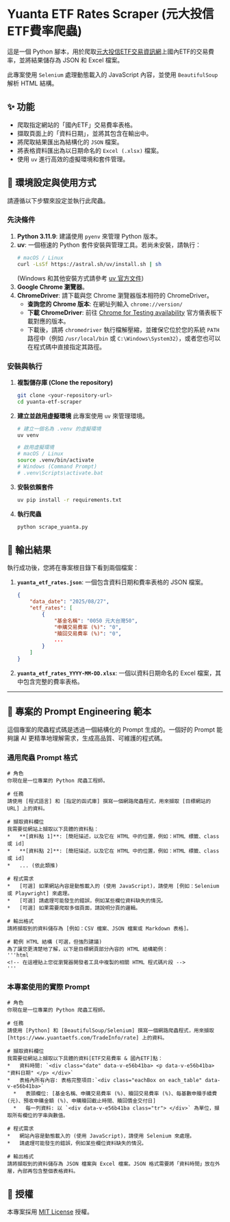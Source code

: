 # Yuanta ETF Rates Scraper (元大投信ETF費率爬蟲)

這是一個 Python 腳本，用於爬取[元大投信ETF交易資訊網](https://www.yuantaetfs.com/TradeInfo/rate)上國內ETF的交易費率，並將結果儲存為 JSON 和 Excel 檔案。

此專案使用 `Selenium` 處理動態載入的 JavaScript 內容，並使用 `BeautifulSoup` 解析 HTML 結構。

## ✨ 功能

-   爬取指定網站的「國內ETF」交易費率表格。
-   擷取頁面上的「資料日期」，並將其包含在輸出中。
-   將爬取結果匯出為結構化的 `JSON` 檔案。
-   將表格資料匯出為以日期命名的 `Excel (.xlsx)` 檔案。
-   使用 `uv` 進行高效的虛擬環境和套件管理。

## 🚀 環境設定與使用方式

請遵循以下步驟來設定並執行此爬蟲。

### **先決條件**

1.  **Python 3.11.9**: 建議使用 `pyenv` 來管理 Python 版本。
2.  **uv**: 一個極速的 Python 套件安裝與管理工具。若尚未安裝，請執行：
    ```bash
    # macOS / Linux
    curl -LsSf https://astral.sh/uv/install.sh | sh
    ```
    (Windows 和其他安裝方式請參考 [uv 官方文件](https://github.com/astral-sh/uv))
3.  **Google Chrome 瀏覽器**。
4.  **ChromeDriver**: 請下載與您 Chrome 瀏覽器版本相符的 ChromeDriver。
    -   **查詢您的 Chrome 版本**: 在網址列輸入 `chrome://version/`
    -   **下載 ChromeDriver**: 前往 [Chrome for Testing availability](https://googlechromelabs.github.io/chrome-for-testing/) 官方儀表板下載對應的版本。
    -   下載後，請將 `chromedriver` 執行檔解壓縮，並確保它位於您的系統 `PATH` 路徑中（例如 `/usr/local/bin` 或 `C:\Windows\System32`），或者您也可以在程式碼中直接指定其路徑。

### **安裝與執行**

1.  **複製儲存庫 (Clone the repository)**
    ```bash
    git clone <your-repository-url>
    cd yuanta-etf-scraper
    ```

2.  **建立並啟用虛擬環境**
    此專案使用 `uv` 來管理環境。
    ```bash
    # 建立一個名為 .venv 的虛擬環境
    uv venv

    # 啟用虛擬環境
    # macOS / Linux
    source .venv/bin/activate
    # Windows (Command Prompt)
    # .venv\Scripts\activate.bat
    ```

3.  **安裝依賴套件**
    ```bash
    uv pip install -r requirements.txt
    ```

4.  **執行爬蟲**
    ```bash
    python scrape_yuanta.py
    ```

## 📂 輸出結果

執行成功後，您將在專案根目錄下看到兩個檔案：

1.  **`yuanta_etf_rates.json`**: 一個包含資料日期和費率表格的 JSON 檔案。
    ```json
    {
        "data_date": "2025/08/27",
        "etf_rates": [
            {
                "基金名稱": "0050 元大台灣50",
                "申購交易費率 (%)": "0",
                "贖回交易費率 (%)": "0",
                ...
            }
        ]
    }
    ```

2.  **`yuanta_etf_rates_YYYY-MM-DD.xlsx`**: 一個以資料日期命名的 Excel 檔案，其中包含完整的費率表格。

---

## 🤖 專案的 Prompt Engineering 範本

這個專案的爬蟲程式碼是透過一個結構化的 Prompt 生成的。一個好的 Prompt 能夠讓 AI 更精準地理解需求，生成高品質、可維護的程式碼。

### **通用爬蟲 Prompt 格式**

```
# 角色
你現在是一位專業的 Python 爬蟲工程師。

# 任務
請使用 [程式語言] 和 [指定的函式庫] 撰寫一個網路爬蟲程式，用來擷取 [目標網站的 URL] 上的資料。

# 擷取資料欄位
我需要從網站上擷取以下具體的資料點：
*   **[資料點 1]**: [簡短描述，以及它在 HTML 中的位置，例如：HTML 標籤、class 或 id]
*   **[資料點 2]**: [簡短描述，以及它在 HTML 中的位置，例如：HTML 標籤、class 或 id]
*   ... (依此類推)

# 程式需求
*   [可選] 如果網站內容是動態載入的 (使用 JavaScript)，請使用 [例如：Selenium 或 Playwright] 來處理。
*   [可選] 請處理可能發生的錯誤，例如某些欄位資料缺失的情況。
*   [可選] 如果需要爬取多個頁面，請說明分頁的邏輯。

# 輸出格式
請將擷取到的資料儲存為 [例如：CSV 檔案、JSON 檔案或 Markdown 表格]。

# 範例 HTML 結構 (可選，但強烈建議)
為了讓您更清楚地了解，以下是目標網頁部分內容的 HTML 結構範例：
'''html
<!-- 在這裡貼上您從瀏覽器開發者工具中複製的相關 HTML 程式碼片段 -->
'''
```

### **本專案使用的實際 Prompt**

```
# 角色
你現在是一位專業的 Python 爬蟲工程師。

# 任務
請使用 [Python] 和 [BeautifulSoup/Selenium] 撰寫一個網路爬蟲程式，用來擷取 [https://www.yuantaetfs.com/TradeInfo/rate] 上的資料。

# 擷取資料欄位
我需要從網站上擷取以下具體的資料[ETF交易費率 & 國內ETF]點：
*   資料時間: `<div class="date" data-v-e56b41ba> <p data-v-e56b41ba> "資料日期" </p> </div>`
*   表格內所有內容: 表格完整項目:`<div class="eachBox on each_table" data-v-e56b41ba>`
  *   表頭欄位: [基金名稱、申購交易費率 (%)、贖回交易費率 (%)、每基數申贖手續費 (元)、預收申購金額 (%)、申購贖回截止時間、贖回價金交付日]
  *   每一列資料: 以 `<div data-v-e56b41ba class="tr"> </div>` 為單位，擷取所有欄位的字串與數值。

# 程式需求
*   網站內容是動態載入的 (使用 JavaScript)，請使用 Selenium 來處理。
*   請處理可能發生的錯誤，例如某些欄位資料缺失的情況。

# 輸出格式
請將擷取到的資料儲存為 JSON 檔案與 Excel 檔案。JSON 格式需要將「資料時間」放在外層，內部再包含整個表格資料。

```

## 📜 授權

本專案採用 [MIT License](LICENSE) 授權。